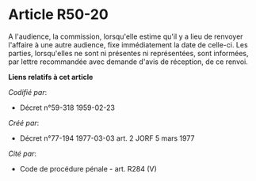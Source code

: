 # Article R50-20

A l'audience, la commission, lorsqu'elle estime qu'il y a lieu de renvoyer l'affaire à une autre audience, fixe immédiatement
la date de celle-ci. Les parties, lorsqu'elles ne sont ni présentes ni représentées, sont informées, par lettre recommandée
avec demande d'avis de réception, de ce renvoi.

**Liens relatifs à cet article**

_Codifié par_:

  - Décret n°59-318 1959-02-23

_Créé par_:

  - Décret n°77-194 1977-03-03 art. 2 JORF 5 mars 1977

_Cité par_:

  - Code de procédure pénale - art. R284 (V)
